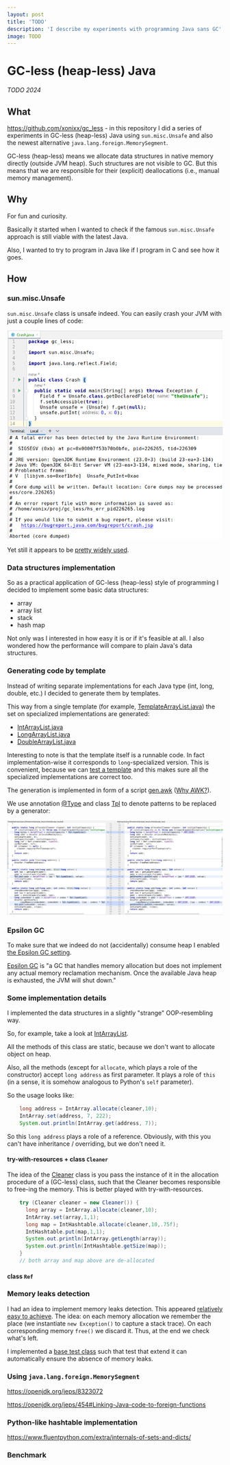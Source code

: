 ```yaml
---
layout: post
title: 'TODO'
description: 'I describe my experiments with programming Java sans GC'
image: TODO
---
```


# GC-less (heap-less) Java

_TODO 2024_

## What

https://github.com/xonixx/gc_less - in this repository I did a series of experiments in GC-less (heap-less) Java using `sun.misc.Unsafe` and also the newest alternative `java.lang.foreign.MemorySegment`.

GC-less (heap-less) means we allocate data structures in native memory directly (outside JVM heap). Such structures are not visible to GC. But this means that we are responsible for their (explicit) deallocations (i.e., manual memory management).                       

## Why

For fun and curiosity. 

Basically it started when I wanted to check if the famous `sun.misc.Unsafe` approach is still viable with the latest Java. 

Also, I wanted to try to program in Java like if I program in C and see how it goes.

## How
    
### sun.misc.Unsafe

`sun.misc.Unsafe` class is unsafe indeed. You can easily crash your JVM with just a couple lines of code:

![JVM crash with sun.misc.Unsafe](gc_less_java2.png)

Yet still it appears to be [pretty widely used](https://github.com/search?q=getDeclaredField%28%22theUnsafe%22%29&type=code). 

### Data structures implementation

So as a practical application of GC-less (heap-less) style of programming I decided to implement some basic data structures:

- array
- array list
- stack
- hash map
       
Not only was I interested in how easy it is or if it's feasible at all. I also wondered how the performance will compare to plain Java's data structures.

### Generating code by template

Instead of writing separate implementations for each Java type (int, long, double, etc.) I decided to generate them by templates.

This way from a single template (for example, [TemplateArrayList.java](https://github.com/xonixx/gc_less/blob/8fa1fa5858b85ad794c85cf284ffbbbfac3af975/src/main/java/gc_less/tpl/TemplateArrayList.java)) the set on specialized implementations are generated:

- [IntArrayList.java](https://github.com/xonixx/gc_less/blob/8fa1fa5858b85ad794c85cf284ffbbbfac3af975/src/main/java/gc_less/IntArrayList.java)
- [LongArrayList.java](https://github.com/xonixx/gc_less/blob/8fa1fa5858b85ad794c85cf284ffbbbfac3af975/src/main/java/gc_less/LongArrayList.java)
- [DoubleArrayList.java](https://github.com/xonixx/gc_less/blob/8fa1fa5858b85ad794c85cf284ffbbbfac3af975/src/main/java/gc_less/DoubleArrayList.java)

Interesting to note is that the template itself is a runnable code. In fact implementation-wise it corresponds to `long`-specialized version.
This is convenient, because we can [test a template](https://github.com/xonixx/gc_less/blob/8fa1fa5858b85ad794c85cf284ffbbbfac3af975/src/test/java/gc_less/tpl/TemplateArrayListTests.java) and this makes sure all the specialized implementations are correct too.

The generation is implemented in form of a script [gen.awk](https://github.com/xonixx/gc_less/blob/8fa1fa5858b85ad794c85cf284ffbbbfac3af975/gen.awk) ([Why AWK?](awk.md)).

We use annotation [@Type](https://github.com/xonixx/gc_less/blob/8fa1fa5858b85ad794c85cf284ffbbbfac3af975/src/main/java/gc_less/tpl/Type.java) and class [Tpl](https://github.com/xonixx/gc_less/blob/8fa1fa5858b85ad794c85cf284ffbbbfac3af975/src/main/java/gc_less/tpl/Tpl.java) to denote patterns to be replaced by a generator:

![](gc_less_java1.png)

### Epsilon GC

To make sure that we indeed do not (accidentally) consume heap I enabled [the Epsilon GC setting](https://github.com/xonixx/gc_less/blob/7c6730eff1ec22c91f66826114de7943416771ad/Makesurefile#L34).

[Epsilon GC](https://openjdk.org/jeps/318) is "a GC that handles memory allocation but does not implement any actual memory reclamation mechanism. Once the available Java heap is exhausted, the JVM will shut down."
   
### Some implementation details

I implemented the data structures in a slightly "strange" OOP-resembling way.

So, for example, take a look at [IntArrayList](https://github.com/xonixx/gc_less/blob/main/src/main/java/gc_less/IntArrayList.java). 

All the methods of this class are static, because we don't want to allocate object on heap. 

Also, all the methods (except for `allocate`, which plays a role of the constructor) accept `long address` as first parameter. It plays a role of `this` (in a sense, it is somehow analogous to Python's `self` parameter). 

So the usage looks like:

```java
    long address = IntArray.allocate(cleaner,10);
    IntArray.set(address, 7, 222);
    System.out.println(IntArray.get(address, 7));
```

So this `long address` plays a role of a reference. Obviously, with this you can't have inheritance / overriding, but we don't need it.

#### try-with-resources + class `Cleaner`

The idea of the [Cleaner](https://github.com/xonixx/gc_less/blob/92b526a2eb4c82a44b32623171c3727b04a03ed9/src/main/java/gc_less/Cleaner.java) class is you pass the instance of it in the allocation procedure of a (GC-less) class, such that the Cleaner becomes responsible to free-ing the memory. This is better played with try-with-resources.

```java
    try (Cleaner cleaner = new Cleaner()) {
      long array = IntArray.allocate(cleaner,10);
      IntArray.set(array,1,1);
      long map = IntHashtable.allocate(cleaner,10,.75f);
      IntHashtable.put(map,1,1);
      System.out.println(IntArray.getLength(array));
      System.out.println(IntHashtable.getSize(map));
    }
    // both array and map above are de-allocated
```

#### class `Ref`



### Memory leaks detection

I had an idea to implement memory leaks detection. This appeared [relatively easy to achieve](https://github.com/xonixx/gc_less/blob/3615ee7a490cc353ff7eb7c5a12221a94ed49ebb/src/main/java/gc_less/Unsafer.java#L30). The idea: on each memory allocation we remember the place (we instantiate `new Exception()` to capture a stack trace). On each corresponding memory `free()` we discard it.
Thus, at the end we check what's left.

I implemented a [base test class](https://github.com/xonixx/gc_less/blob/3615ee7a490cc353ff7eb7c5a12221a94ed49ebb/src/test/java/gc_less/MemoryTrackingBase.java) such that test that extend it can automatically ensure the absence of memory leaks.
       
### Using `java.lang.foreign.MemorySegment` 

https://openjdk.org/jeps/8323072

https://openjdk.org/jeps/454#Linking-Java-code-to-foreign-functions

### Python-like hashtable implementation

https://www.fluentpython.com/extra/internals-of-sets-and-dicts/

### Benchmark


